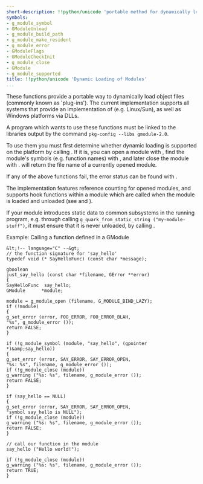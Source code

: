```yaml
---
short-description: !!python/unicode 'portable method for dynamically loading ''plug-ins'''
symbols:
- g_module_symbol
- GModuleUnload
- g_module_build_path
- g_module_make_resident
- g_module_error
- GModuleFlags
- GModuleCheckInit
- g_module_close
- GModule
- g_module_supported
title: !!python/unicode 'Dynamic Loading of Modules'
...
```


These functions provide a portable way to dynamically load object files
(commonly known as 'plug-ins'). The current implementation supports all
systems that provide an implementation of [](dlopen) (e.g. Linux/Sun), as
well as Windows platforms via DLLs.

A program which wants to use these functions must be linked to the
libraries output by the command `pkg-config --libs gmodule-2.0`.

To use them you must first determine whether dynamic loading
is supported on the platform by calling [](g_module_supported).
If it is, you can open a module with [](g_module_open),
find the module's symbols (e.g. function names) with [](g_module_symbol),
and later close the module with [](g_module_close).
[](g_module_name) will return the file name of a currently opened module.

If any of the above functions fail, the error status can be found with
[](g_module_error).

The [](GModule) implementation features reference counting for opened modules,
and supports hook functions within a module which are called when the
module is loaded and unloaded (see [](GModuleCheckInit) and [](GModuleUnload)).

If your module introduces static data to common subsystems in the running
program, e.g. through calling
`g_quark_from_static_string ("my-module-stuff")`,
it must ensure that it is never unloaded, by calling [](g_module_make_resident).

Example: Calling a function defined in a GModule

```
&lt;!-- language="C" --&gt;
// the function signature for 'say_hello'
typedef void (* SayHelloFunc) (const char *message);

gboolean
just_say_hello (const char *filename, GError **error)
{
SayHelloFunc  say_hello;
GModule      *module;

module = g_module_open (filename, G_MODULE_BIND_LAZY);
if (!module)
{
g_set_error (error, FOO_ERROR, FOO_ERROR_BLAH,
"%s", g_module_error ());
return FALSE;
}

if (!g_module_symbol (module, "say_hello", (gpointer *)&amp;say_hello))
{
g_set_error (error, SAY_ERROR, SAY_ERROR_OPEN,
"%s: %s", filename, g_module_error ());
if (!g_module_close (module))
g_warning ("%s: %s", filename, g_module_error ());
return FALSE;
}

if (say_hello == NULL)
{
g_set_error (error, SAY_ERROR, SAY_ERROR_OPEN,
"symbol say_hello is NULL");
if (!g_module_close (module))
g_warning ("%s: %s", filename, g_module_error ());
return FALSE;
}

// call our function in the module
say_hello ("Hello world!");

if (!g_module_close (module))
g_warning ("%s: %s", filename, g_module_error ());
return TRUE;
}

```

